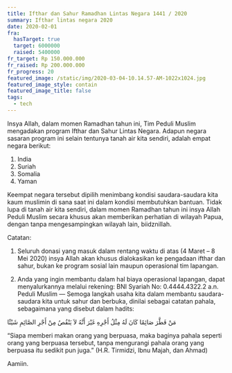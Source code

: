 ```yaml
---
title: Ifthar dan Sahur Ramadhan Lintas Negara 1441 / 2020
summary: Ifthar lintas negara 2020
date: 2020-02-01
fra:
  hasTarget: true
  target: 6000000
  raised: 5400000
fr_target: Rp 150.000.000
fr_raised: Rp 200.000.000
fr_progress: 20
featured_image: /static/img/2020-03-04-10.14.57-AM-1022x1024.jpg
featured_image_style: contain
featured_image_title: false
tags:
  - tech
---
```


Insya Allah, dalam momen Ramadhan tahun ini, Tim Peduli Muslim mengadakan program Ifthar dan Sahur Lintas Negara. Adapun negara sasaran program ini selain tentunya tanah air kita sendiri, adalah empat negara berikut:

1. India
2. Suriah
3. Somalia
4. Yaman

Keempat negara tersebut dipilih menimbang kondisi saudara-saudara kita kaum muslimin di sana saat ini dalam kondisi membutuhkan bantuan. Tidak lupa di tanah air kita sendiri, dalam momen Ramadhan tahun ini insya Allah Peduli Muslim secara khusus akan memberikan perhatian di wilayah Papua, dengan tanpa mengesampingkan wilayah lain, biidznillah.

Catatan:
1. Seluruh donasi yang masuk dalam rentang waktu di atas (4 Maret – 8 Mei 2020) insya Allah akan khusus dialokasikan ke pengadaan ifthar dan sahur, bukan ke program sosial lain maupun operasional tim lapangan.

2. Anda yang ingin membantu dalam hal biaya operasional lapangan, dapat menyalurkannya melalui rekening:
BNI Syariah No: 0.4444.4322.2 a.n. Peduli Muslim
—
Semoga langkah usaha kita dalam membantu saudara-saudara kita untuk sahur dan berbuka, dinilai sebagai catatan pahala, sebagaimana yang disebut dalam hadits:

مَنْ فَطَّرَ صَائِمًا كَانَ لَهُ مِثْلُ أَجْرِهِ غَيْرَ أَنَّهُ لاَ يَنْقُصُ مِنْ أَجْرِ الصَّائِمِ شَيْئًا

“Siapa memberi makan orang yang berpuasa, maka baginya pahala seperti orang yang berpuasa tersebut, tanpa mengurangi pahala orang yang berpuasa itu sedikit pun juga.”
(H.R. Tirmidzi, Ibnu Majah, dan Ahmad)

Aamiin.